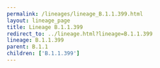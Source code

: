 ```yaml
---
permalink: /lineages/lineage_B.1.1.399.html
layout: lineage_page
title: Lineage B.1.1.399
redirect_to: ../lineage.html?lineage=B.1.1.399
lineage: B.1.1.399
parent: B.1.1
children: ['B.1.1.399']
---
```

